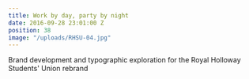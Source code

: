 ```yaml
---
title: Work by day, party by night
date: 2016-09-28 23:01:00 Z
position: 38
image: "/uploads/RHSU-04.jpg"
---
```


Brand development and typographic exploration for the Royal Holloway Students' Union rebrand